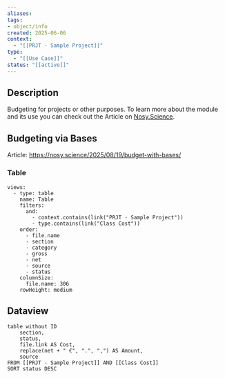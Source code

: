 ```yaml
---
aliases:
tags:
- object/info
created: 2025-06-06
context:
  - "[[PRJT - Sample Project]]"
type:
  - "[[Use Case]]"
status: "[[active]]"
---
```

## Description
Budgeting for projects or other purposes. 
To learn more about the module and its use you can check out the Article on [Nosy.Science](https://nosy.science/).

## Budgeting via Bases

Article: https://nosy.science/2025/08/19/budget-with-bases/

### Table
```base
views:
  - type: table
    name: Table
    filters:
      and:
        - context.contains(link("PRJT - Sample Project"))
        - type.contains(link("Class Cost"))
    order:
      - file.name
      - section
      - category
      - gross
      - net
      - source
      - status
    columnSize:
      file.name: 306
    rowHeight: medium

```


## Dataview

```dataview
table without ID
	section,
	status,
	file.link AS Cost,
	replace(net + " €", ".", ",") AS Amount,
	source
FROM [[PRJT - Sample Project]] AND [[Class Cost]]
SORT status DESC
```


